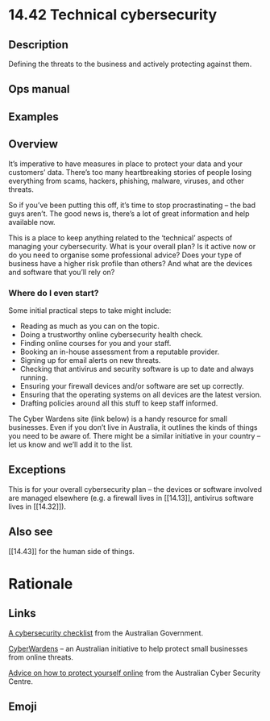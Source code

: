 # 14.42 Technical cybersecurity

## Description

Defining the threats to the business and actively protecting against them.

## Ops manual

## Examples

## Overview

It’s imperative to have measures in place to protect your data and your customers’ data. There’s too many heartbreaking stories of people losing everything from scams, hackers, phishing, malware, viruses, and other threats.

So if you’ve been putting this off, it’s time to stop procrastinating – the bad guys aren’t. The good news is, there’s a lot of great information and help available now.

This is a place to keep anything related to the ‘technical’ aspects of managing your cybersecurity. What is your overall plan? Is it active now or do you need to organise some professional advice? Does your type of business have a higher risk profile than others? And what are the devices and software that you’ll rely on?

### Where do I even start?

Some initial practical steps to take might include:

- Reading as much as you can on the topic.
- Doing a trustworthy online cybersecurity health check.
- Finding online courses for you and your staff.
- Booking an in-house assessment from a reputable provider.
- Signing up for email alerts on new threats.
- Checking that antivirus and security software is up to date and always running.
- Ensuring your firewall devices and/or software are set up correctly.
- Ensuring that the operating systems on all devices are the latest version.
- Drafting policies around all this stuff to keep staff informed.

The Cyber Wardens site (link below) is a handy resource for small businesses. Even if you don’t live in Australia, it outlines the kinds of things you need to be aware of. There might be a similar initiative in your country – let us know and we’ll add it to the list.

## Exceptions

This is for your overall cybersecurity plan – the devices or software involved are managed elsewhere (e.g. a firewall lives in [[14.13]], antivirus software lives in [[14.32]]).

## Also see

[[14.43]] for the human side of things.

# Rationale


## Links

[A cybersecurity checklist](https://business.gov.au/online-and-digital/cyber-security/cyber-security-checklist) from the Australian Government.

[CyberWardens](https://cyberwardens.com.au/) – an Australian initiative to help protect small businesses from online threats.

[Advice on how to protect yourself online](https://www.cyber.gov.au/protect-yourself) from the Australian Cyber Security Centre.

## Emoji
